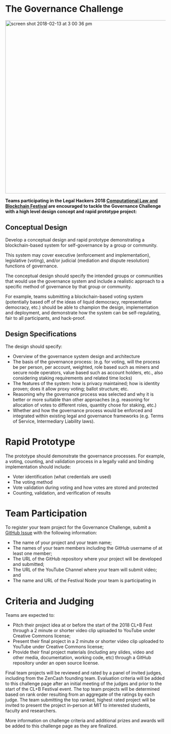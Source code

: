 # The Governance Challenge

<img width="544" alt="screen shot 2018-02-13 at 3 00 36 pm" src="https://user-images.githubusercontent.com/2357755/36170884-bda9a61a-10ce-11e8-8bc2-1207a0dac997.png">

**Teams participating in the Legal Hackers 2018 [Computational Law and Blockchain Festival](https://legalhackers.org/clbfest2018) are encouraged to tackle the Governance Challenge with a high level design concept and rapid prototype project:**

## Conceptual Design

Develop a conceptual design and rapid prototype demonstrating a blockchain-based system for self-governance by a group or community.

This system may cover executive (enforcement and implementation), legislative (voting), and/or judicial (mediation and dispute resolution) functions of governance. 

The conceptual design should specify the intended groups or communities that would use the governance system and include a realistic approach to a specific method of governance by that group or community. 

For example, teams submitting a blockchain-based voting system (potentially based off of the ideas of liquid democracy, representative democracy, etc.) should be able to champion the design, implementation and deployment, and demonstrate how the system can be self-regulating, fair to all participants, and hack-proof. 

## Design Specifications

The design should specify:

* Overview of the governance system design and architecture
* The basis of the governance process: (e.g. for voting, will the process be per person, per account, weighted, role based such as miners and secure node operators, value based such as account holders, etc., also considering staking requirements and related time locks)
* The features of the system: how is privacy maintained; how is identity proven; does it allow proxy voting; ballot structure; etc. 
* Reasoning why the governance process was selected and why it is better or more suitable than other approaches (e.g. reasoning for allocation of votes to different roles, quantity chose for staking, etc.)
* Whether and how the governance process would be enforced and integrated within existing legal and governance frameworks (e.g. Terms of Service, Intermediary Liability laws).


# Rapid Prototype

The prototype should demonstrate the governance processes. For example, a voting, counting, and validation process in a legally valid and binding implementation should include:

 * Voter identification (what credentials are used)
 * The voting method
 * Vote validation during voting and how votes are stored and protected
 * Counting, validation, and verification of results

# Team Participation

To register your team project for the Governance Challenge, submit a [GitHub Issue](https://github.com/mitmedialab/SLIC/issues/new) with the following information: 
* The name of your project and your team name;
* The names of your team members including the GitHub username of at least one member;
* The URL of the GitHub repository where your project will be developed and submitted;
* The URL of the YouTube Channel where your team will submit video; and
* The name and URL of the Festival Node your team is participating in

# Criteria and Judging

Teams are expected to:

* Pitch their project idea at or before the start of the 2018 CL+B Fest through a 2 minute or shorter video clip uploaded to YouTube under Creative Commons license;
* Present their final project in a 2 minute or shorter video clip uploaded to YouTube under Creative Commons license;
* Provide their final project materials (including any slides, video and other media, documentation, working code, etc) through a GitHub repository under an open source license.

Final team projects will be reviewed and rated by a panel of invited judges, including from the ZenCash founding team.  Evaluation criteria will be added to this challenge page after an initial meeting of the judges and prior to the start of the CL+B Festival event.  The top team projects will be determined based on rank order resulting from an aggregate of the ratings by each judge.  The team submitting the top ranked, highest rated project will be invited to present the project in-person at MIT to interested students, faculty and researchers.  

More information on challenge criteria and additional prizes and awards will be added to this challenge page as they are finalized.
